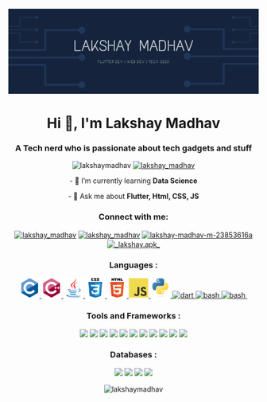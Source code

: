 <p><a  href  =  "https://www.lakshaymadhav.in">

<img  src="banner.png" alt="lakshaymadhav"/>

</a></p>

  

<h1  align="center">Hi 👋, I'm Lakshay Madhav</h1>

<h3  align="center">A Tech nerd who is passionate about tech gadgets and stuff</h3>

  
<p align="center">
<img  src="https://komarev.com/ghpvc/?username=lakshaymadhav&label=Profile%20views&color=0e75b6&style=flat"  alt="lakshaymadhav" />  <a  href="https://twitter.com/lakshay_madhav"  target="blank"><img  src="https://img.shields.io/twitter/follow/lakshay_madhav?logo=twitter&style=for-the-badge"  alt="lakshay_madhav" /></a> </p>

   
<p align="center">
 <p align="center">- 🌱 I’m currently learning <b>Data Science</b>
 <p align="center">- 💬 Ask me about <b>Flutter, Html, CSS, JS</b>
</p>

<h3  align="center">Connect with me:</h3>

<p  align="center">
<a  href="https://www.lakshaymadhav.in"  target="blank"><img  align="center"  src="https://img.icons8.com/bubbles/50/000000/domain.png" alt="lakshay_madhav"  height="40"  width="40" /></a>
<a  href="https://twitter.com/lakshay_madhav"  target="blank"><img  align="center"  src="https://img.icons8.com/plasticine/100/000000/twitter--v2.png" alt="lakshay_madhav"  height="40"  width="40" /></a> <a  href="https://linkedin.com/in/lakshay-madhav-m-23853616a"  target="blank"><img  align="center" src="https://img.icons8.com/plasticine/100/000000/linkedin.png" alt="lakshay-madhav-m-23853616a"  height="40"  width="40" /></a> <a  href="https://instagram.com/_lakshay.apk_"  target="blank"><img  align="center"  src="https://img.icons8.com/cotton/100/000000/instagram-new.png" alt="_lakshay.apk_"  height="40"  width="40" /></a>
</p>

<h3  align="center">Languages :</h3>

<p  align="center">
<a  href="https://www.cprogramming.com/"  target="_blank"> <img  src="https://raw.githubusercontent.com/devicons/devicon/master/icons/c/c-original.svg"  alt="c"  width="40"  height="40"/> </a>
 <a  href="https://www.w3schools.com/cpp/"  target="_blank"> <img  src="https://raw.githubusercontent.com/devicons/devicon/master/icons/cplusplus/cplusplus-original.svg"  alt="cplusplus"  width="40"  height="40"/> </a>
  <a  href="https://www.java.com"  target="_blank"> <img  src="https://raw.githubusercontent.com/devicons/devicon/master/icons/java/java-original.svg"  alt="java"  width="40"  height="40"/> </a>
  <a  href="https://www.w3schools.com/css/"  target="_blank"> <img  src="https://raw.githubusercontent.com/devicons/devicon/master/icons/css3/css3-original-wordmark.svg"  alt="css3"  width="40"  height="40"/> </a> 
  <a  href="https://www.w3.org/html/"  target="_blank"> <img  src="https://raw.githubusercontent.com/devicons/devicon/master/icons/html5/html5-original-wordmark.svg"  alt="html5"  width="40"  height="40"/> </a> 
  <a  href="https://developer.mozilla.org/en-US/docs/Web/JavaScript"  target="_blank"> <img src="https://raw.githubusercontent.com/devicons/devicon/master/icons/javascript/javascript-original.svg"  alt="javascript"  width="40"  height="40"/> 
  <a  href="https://www.python.org"  target="_blank"> <img  src="https://raw.githubusercontent.com/devicons/devicon/master/icons/python/python-original.svg"  alt="python"  width="40"  height="40"/> </a> 
 <a  href="https://dart.dev"  target="_blank"> <img  src="https://www.vectorlogo.zone/logos/dartlang/dartlang-icon.svg"  alt="dart"  width="40"  height="40"/> </a> 
  <a  href="https://www.gnu.org/software/bash/"  target="_blank"> <img  src="https://www.vectorlogo.zone/logos/gnu_bash/gnu_bash-icon.svg"  alt="bash"  width="40"  height="40"/> </a> 
  <a  href="https://developer.mozilla.org/en-US/docs/Web/XML/XML_introduction"  target="_blank"> <img  src="https://img.icons8.com/officel/40/000000/xml-file.png"  alt="bash"  width="40"  height="40"/> </a> 
  <img />
</p>
  
 <h3  align="center">Tools and Frameworks :</h3>

<p  align="center">
<img src="https://img.icons8.com/plasticine/40/000000/visual-studio-code-2019.png"/>
<img src="https://img.icons8.com/fluent/40/000000/android-os.png"/>
<img src="https://img.icons8.com/office/40/000000/console.png"/>
<img src="https://img.icons8.com/color/40/000000/git.png"/>
<img src="https://img.icons8.com/ios-filled/40/000000/bitbucket.png"/>
<img src="https://img.icons8.com/color/40/000000/bootstrap.png"/>
<img src="https://img.icons8.com/color/40/000000/flutter.png"/>
<img src="https://img.icons8.com/color/40/000000/nodejs.png"/>
<img src="https://img.icons8.com/plasticine/40/000000/discord-logo.png"/>
<img src="https://img.icons8.com/color/40/000000/linux.png"/>
<img src="https://img.icons8.com/color/40/000000/figma.png"/>
</p>
<h3  align="center">Databases :</h3>

<p  align="center">
<img src="https://img.icons8.com/color/40/000000/firebase.png"/>
<img src="https://img.icons8.com/color/40/000000/mysql-logo.png"/>
<img src="https://img.icons8.com/color/40/000000/mongodb.png"/>
<img src="https://img.icons8.com/pastel-glyph/40/000000/api--v2.png"/>
</p>
 

  


<p align="center"><img  align="center"  src="https://github-readme-stats.vercel.app/api?username=lakshaymadhav&show_icons=true&locale=en"  alt="lakshaymadhav" height="225"/></p>
